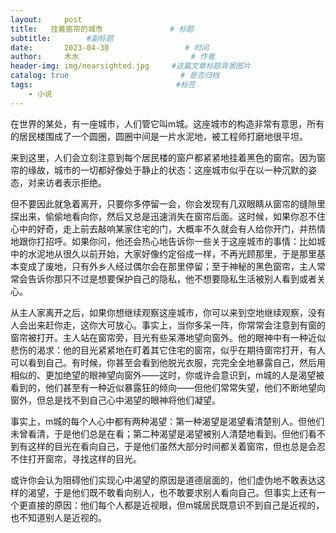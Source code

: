 ```yaml
---
layout:     post                       
title:   挂着窗帘的城市               # 标题
subtitle:        #副标题
date:       2023-04-30                 # 时间
author:     木水                         # 作者
header-img: img/nearsighted.jpg     #这篇文章标题背景图片
catalog: true                         # 是否归档
tags:                                #标签
    - 小说
---
```

在世界的某处，有一座城市，人们管它叫m城。这座城市的构造非常有意思，所有的居民楼围成了一个圆圈，圆圈中间是一片水泥地，被工程师打磨地很平坦。

来到这里，人们会立刻注意到每个居民楼的窗户都紧紧地挂着黑色的窗帘。因为窗帘的缘故，城市的一切都好像处于静止的状态：这座城市似乎在以一种沉默的姿态，对来访者表示拒绝。

但不要因此就急着离开，只要你多停留一会，你会发现有几双眼睛从窗帘的缝隙里探出来，偷偷地看向你，然后又总是迅速消失在窗帘后面。这时候，如果你忍不住心中的好奇，走上前去敲响某家住宅的门，大概率不久就会有人给你开门，并热情地跟你打招呼。如果你问，他还会热心地告诉你一些关于这座城市的事情：比如城中的水泥地从很久以前开始，大家好像约定俗成一样，不再光顾那里，于是那里基本变成了废地，只有外乡人经过偶尔会在那里停留；至于神秘的黑色窗帘，主人常常会告诉你那只不过是想要保护自己的隐私，他不想要隐私生活被别人看到或者关心。

从主人家离开之后，如果你想继续观察这座城市，你可以来到空地继续观察，没有人会出来赶你走，这你大可放心。事实上，当你多呆一阵，你常常会注意到有窗的窗帘被打开。主人站在窗帘旁，目光有些呆滞地望向窗外。他的眼神中有一种近似悲伤的渴求：他的目光紧紧地在盯着其它住宅的窗帘，似乎在期待窗帘打开，有人可以看到自己。有时候，你甚至会看到他脱光衣服，完完全全地暴露自己，然后用相似的、更加绝望的眼神望向窗外——这时，你或许会意识到，m城的人是渴望被看到的，他们甚至有一种近似暴露狂的倾向——但他们常常失望，他们不断地望向窗外，但总是找不到自己心中渴望的眼神将他们凝望。

事实上，m城的每个人心中都有两种渴望：第一种渴望是渴望看清楚别人。但他们未曾看清，于是他们总是在看；第二种渴望是渴望被别人清楚地看到。但他们看不到有这样的目光在看向自己，于是他们虽然大部分时间都关着窗帘，但也总是会忍不住打开窗帘，寻找这样的目光。

或许你会认为阻碍他们实现心中渴望的原因是道德层面的，他们虚伪地不敢表达这样的渴望，于是他们既不敢看向别人，也不敢要求别人看向自己。但事实上还有一个更直接的原因：他们每个人都是近视眼，但m城居民既意识不到自己是近视的，也不知道别人是近视的。
